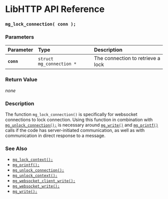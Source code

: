 # LibHTTP API Reference

### `mg_lock_connection( conn );`

### Parameters

| Parameter | Type | Description |
| :--- | :--- | :--- |
|**`conn`**|`struct mg_connection *`|The connection to retrieve a lock|

### Return Value

*none*

### Description

The function `mg_lock_connection()` is specifically for websocket connections to lock connection. Using this function in combination with [`mg_unlock_connection();`](mg_unlock_connection.md) is necessary around [`mg_write()`](mg_write.md) and [`mg_printf()`](mg_printf.md) calls if the code has server-initiated communication, as well as with communication in direct response to a message.

### See Also

* [`mg_lock_context();`](mg_lock_context.md)
* [`mg_printf();`](mg_printf.md)
* [`mg_unlock_connection();`](mg_unlock_connection.md)
* [`mg_unlock_context();`](mg_unlock_context.md)
* [`mg_websocket_client_write();`](mg_websocket_client_write.md)
* [`mg_websocket_write();`](mg_websocket_write.md)
* [`mg_write();`](mg_write.md)
